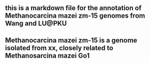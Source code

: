 ## this is a markdown file for the annotation of Methanocarcina mazei zm-15 genomes from Wang and LU@PKU

## Methanocarcina mazei zm-15 is a genome isolated from xx, closely related to Methanosarcina mazei Go1

